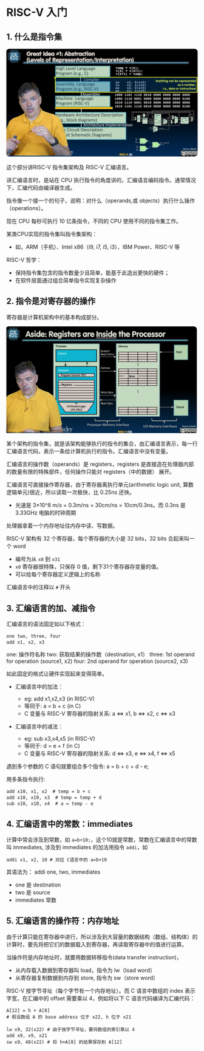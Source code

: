 # RISC-V 入门

## 1. 什么是指令集

![abstraction](./images/greate_idea1_abstraction.png)

这个部分讲RISC-V 指令集架构及 RISC-V 汇编语言。

讲汇编语言时，是站在 CPU 执行指令的角度讲的，汇编语言编码指令。通常情况下，汇编代码由编译器生成。

指令像一个接一个的句子，说明：对什么（operands,或 objects）执行什么操作（operations）。

现在 CPU 每秒可执行 10 亿条指令，不同的 CPU 使用不同的指令集工作。

某类CPU实现的指令集叫指令集架构：
  - 如，ARM（手机）、Intel x86（i9, i7, i5, i3）、IBM Power、RISC-V 等

RISC-V 哲学：
  - 保持指令集包含的指令数量少且简单，能基于此造出更快的硬件；
  - 在软件层面通过组合简单指令实现复杂操作

## 2. 指令是对寄存器的操作

寄存器是计算机架构中的基本构成部分。

![处理器构造简图](./images/7.2-inside-a-processor.png)

某个架构的指令集，就是该架构能够执行的指令的集合，由汇编语言表示，每一行汇编语言代码，表示一条给计算机执行的指令。汇编语言中没有变量。

汇编语言的操作数（operands）是 registers，registers 是直接造在处理器内部的数量有限的特殊部件，任何操作只能对 registers（中的数据） 展开。

汇编语言可直接操作寄存器，由于寄存器离执行单元(arithmetic logic unit, 算数逻辑单元)很近，所以读取一次极快，比 0.25ns 还快。
  - 光速是 3×10^8 m/s = 0.3m/ns = 30cm/ns = 10cm/0.3ns。而 0.3ns 是 3.33GHz 电脑的时钟周期

处理器拿着一个内存地址往内存中读、写数据。

RISC-V 架构有 32 个寄存器，每个寄存器的大小是 32 bits，32 bits 合起来叫一个 word
  - 编号为从 `x0` 到 `x31`
  - `x0` 寄存器很特殊，只保存 0 值，剩下31个寄存器存变量的值。
  - 可以给每个寄存器定义逻辑上的名称

汇编语言中的注释以 `#` 开头

## 3. 汇编语言的加、减指令

汇编语言的语法固定如以下格式：
```
one two, three, four
add x1, x2, x3
```
one: 操作符名称
two: 获取结果的操作数（destination, x1）
three: 1st operand for operation (source1, x2)
four: 2nd operand for operation (source2, x3)

如此固定的格式让硬件实现起来变得简单。

- 汇编语言中的加法：
  - eg: add x1,x2,x3 (in RISC-V)
  - 等同于: a = b + c (in C)
  - C 变量与 RISC-V 寄存器的隐射关系:
    a <=> x1, b <=> x2, c <=> x3

- 汇编语言中的减法：
  - eg: sub x3,x4,x5 (in RISC-V)
  - 等同于: d = e + f (in C)
  - C 变量与 RISC-V 寄存器的隐射关系:
    d <=> x3, e <=> x4, f <=> x5

遇到多个参数的 C 语句就要组合多个指令:
a = b + c + d - e;

用多条指令执行:
```
add x10, x1, x2  # temp = b + c
add x10, x10, x3  # temp = temp + d
sub x10, x10, x4  # a = temp - e
```

## 4. 汇编语言中的常数：immediates

计算中常会涉及到常数，如 `a=b+10;`，这个10就是常数，常数在汇编语言中的常数叫 immediates, 涉及到 immediates 的加法用指令 `addi`，如

```
addi x1, x2, 10 # 对应 C语言中的 a=b+10
```

其语法为：
addi one, two, immediates
  - one 是 destination
  - two 是 source
  - immediates 常数

## 5. 汇编语言的操作符：内存地址

由于计算只能在寄存器中进行，所以涉及到大容量的数据结构（数组、结构体）的计算时，要先将把它们的数据载入到寄存器，再读取寄存器中的值进行运算。

当操作符是内存地址时，就要用数据转移指令(data transfer instruction)，
- 从内存载入数据到寄存器叫 load，指令为 lw（load word）
- 从寄存器复制数据到内存到 store, 指令为 sw（store word）

RISC-V 按字节寻址（每个字节有一个内存地址）。而 C 语言中数组的 index 表示字宽，在汇编中的 offset 需要乘以 4，例如将以下 C 语言代码编译为汇编代码：
```
A[12] = h + A[8]
# 假设数组 A 的 base address 位于 x22, h 位于 x21

lw x9, 32(x22) # 由于按字节寻址，要将数组的索引乘以 4
add x9, x9, x21
sw x9, 48(x22) # 将 h+A[8] 的结果保存到 A[12]
```




